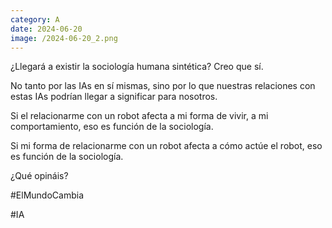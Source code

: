 ```yaml
--- 
category: A 
date: 2024-06-20 
image: /2024-06-20_2.png 
--- 
```


¿Llegará a existir la sociología humana sintética? Creo que sí.

No tanto por las IAs en sí mismas, sino por lo que nuestras relaciones con estas IAs podrían llegar a significar para nosotros. 

Si el relacionarme con un robot afecta a mi forma de vivir, a mi comportamiento, eso es función de la sociología. 

Si mi forma de relacionarme con un robot afecta a cómo actúe el robot, eso es función de la sociología. 

¿Qué opináis?

#ElMundoCambia

#IA